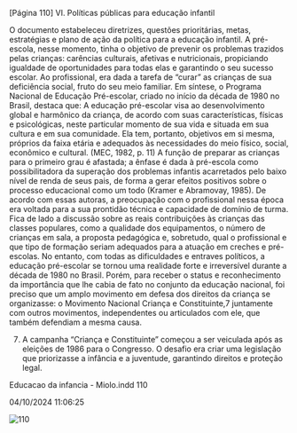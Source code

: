 [Página 110]
VI. Políticas públicas para educação infantil

O documento estabeleceu diretrizes, questões prioritárias, metas,
estratégias e plano de ação da política para a educação infantil. A pré-escola, nesse momento, tinha o objetivo de prevenir os problemas
trazidos pelas crianças: carências culturais, afetivas e nutricionais,
propiciando igualdade de oportunidades para todas elas e garantindo
o seu sucesso escolar. Ao profissional, era dada a tarefa de “curar” as
crianças de sua deficiência social, fruto do seu meio familiar. Em síntese, o Programa Nacional de Educação Pré-escolar, criado no início da
década de 1980 no Brasil, destaca que:
A educação pré-escolar visa ao desenvolvimento global e
harmônico da criança, de acordo com suas características,
físicas e psicológicas, neste particular momento de sua vida
e situada em sua cultura e em sua comunidade. Ela tem,
portanto, objetivos em si mesma, próprios da faixa etária
e adequados às necessidades do meio físico, social, econômico
e cultural.
(MEC, 1982, p. 11)
A função de preparar as crianças para o primeiro grau é afastada;
a ênfase é dada à pré-escola como possibilitadora da superação dos
problemas infantis acarretados pelo baixo nível de renda de seus pais,
de forma a gerar efeitos positivos sobre o processo educacional como
um todo (Kramer e Abramovay, 1985).
De acordo com essas autoras, a preocupação com o profissional
nessa época era voltada para a sua prontidão técnica e capacidade de
domínio de turma. Fica de lado a discussão sobre as reais contribuições às crianças das classes populares, como a qualidade dos equipamentos, o número de crianças em sala, a proposta pedagógica e, sobretudo, qual o profissional e que tipo de formação seriam adequados
para a atuação em creches e pré-escolas.
No entanto, com todas as dificuldades e entraves políticos, a educação pré-escolar se tornou uma realidade forte e irreversível durante
a década de 1980 no Brasil. Porém, para receber o status e reconhecimento da importância que lhe cabia de fato no conjunto da educação
nacional, foi preciso que um amplo movimento em defesa dos direitos
da criança se organizasse: o Movimento Nacional Criança e Constituinte,7 juntamente com outros movimentos, independentes ou articulados com ele, que também defendiam a mesma causa.

7. A campanha “Criança e Constituinte”
começou a ser veiculada após as
eleições de 1986 para o Congresso.
O desafio era criar uma legislação que
priorizasse a infância e a juventude,
garantindo direitos e proteção legal.


Educacao da infancia - Miolo.indd 110

04/10/2024 11:06:25

![110](./img/page_110-01.jpg)

